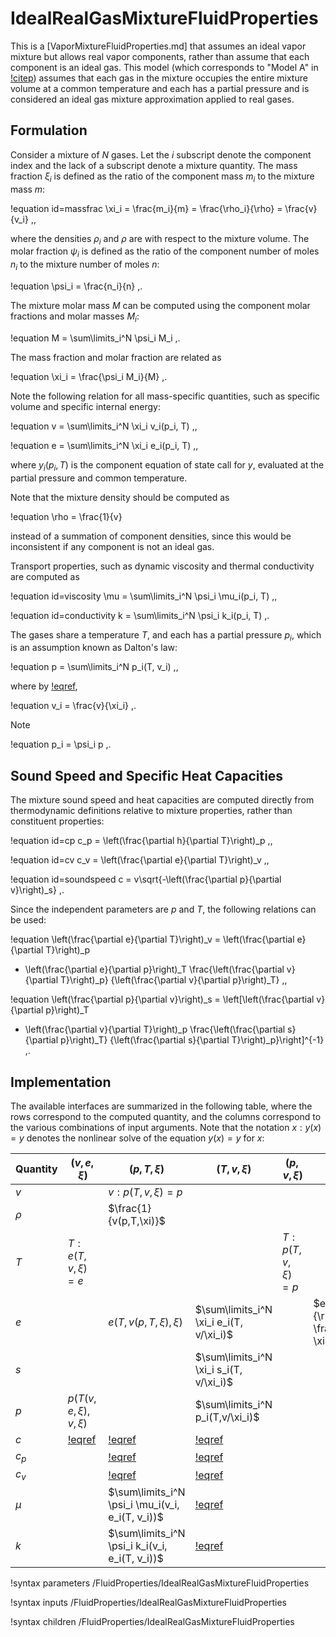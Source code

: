 # IdealRealGasMixtureFluidProperties

This is a [VaporMixtureFluidProperties.md] that assumes an ideal vapor mixture but allows real vapor components,
rather than assume that each component is an ideal gas.
This model (which corresponds to "Model A" in [!citep](hansel2018ncgs))
assumes that each gas in the mixture occupies the entire mixture
volume at a common temperature and each has a partial pressure and is considered
an ideal gas mixture approximation applied to real gases.

## Formulation

Consider a mixture of $N$ gases. Let the $i$ subscript denote the component index
and the lack of a subscript denote a mixture quantity. The mass fraction $\xi_i$
is defined as the ratio of the component mass $m_i$ to the mixture mass $m$:

!equation id=massfrac
\xi_i = \frac{m_i}{m} = \frac{\rho_i}{\rho} = \frac{v}{v_i} \,,

where the densities $\rho_i$ and $\rho$ are with respect to the mixture volume. The molar fraction
$\psi_i$ is defined as the ratio of the component number of moles $n_i$ to the mixture
number of moles $n$:

!equation
\psi_i = \frac{n_i}{n} \,.

The mixture molar mass $M$ can be computed using the component molar fractions
and molar masses $M_i$:

!equation
M = \sum\limits_i^N \psi_i M_i \,.

The mass fraction and molar fraction are related as

!equation
\xi_i = \frac{\psi_i M_i}{M} \,.

Note the following relation for all mass-specific quantities, such as
specific volume and specific internal energy:

!equation
v = \sum\limits_i^N \xi_i v_i(p_i, T) \,,

!equation
e = \sum\limits_i^N \xi_i e_i(p_i, T) \,,

where $y_i(p_i, T)$ is the component equation of state call for $y$, evaluated
at the partial pressure and common temperature.

Note that the mixture density should be computed as

!equation
\rho = \frac{1}{v}

instead of a summation of component densities, since this would be
inconsistent if any component is not an ideal gas.

Transport properties, such as dynamic viscosity and thermal conductivity are
computed as

!equation id=viscosity
\mu = \sum\limits_i^N \psi_i \mu_i(p_i, T) \,,

!equation id=conductivity
k = \sum\limits_i^N \psi_i k_i(p_i, T) \,.

The gases share a temperature $T$, and each has a partial pressure $p_i$,
which is an assumption known as Dalton's law:

!equation
p = \sum\limits_i^N p_i(T, v_i) \,,

where by [!eqref](massfrac),

!equation
v_i = \frac{v}{\xi_i} \,.

Note

!equation
p_i = \psi_i p \,.

## Sound Speed and Specific Heat Capacities

The mixture sound speed and heat capacities are computed directly from thermodynamic definitions
relative to mixture properties, rather than constituent properties:

!equation id=cp
c_p = \left(\frac{\partial h}{\partial T}\right)_p \,,

!equation id=cv
c_v = \left(\frac{\partial e}{\partial T}\right)_v \,,

!equation id=soundspeed
c = v\sqrt{-\left(\frac{\partial p}{\partial v}\right)_s} \,.

Since the independent parameters are $p$ and $T$, the following relations can be used:

!equation
\left(\frac{\partial e}{\partial T}\right)_v = \left(\frac{\partial e}{\partial T}\right)_p
  - \left(\frac{\partial e}{\partial p}\right)_T
  \frac{\left(\frac{\partial v}{\partial T}\right)_p}
  {\left(\frac{\partial v}{\partial p}\right)_T} \,,

!equation
\left(\frac{\partial p}{\partial v}\right)_s = \left[\left(\frac{\partial v}{\partial p}\right)_T
  - \left(\frac{\partial v}{\partial T}\right)_p
  \frac{\left(\frac{\partial s}{\partial p}\right)_T}
  {\left(\frac{\partial s}{\partial T}\right)_p}\right]^{-1} \,.

## Implementation

The available interfaces are summarized in the following table, where the rows
correspond to the computed quantity, and the columns correspond to the various
combinations of input arguments. Note that the notation
$x : y(x) = y$ denotes the nonlinear solve of the equation $y(x) = y$ for $x$:

| Quantity | $(v,e,\xi)$ | $(p,T,\xi)$ | $(T,v,\xi)$ | $(p,v,\xi)$ | $(p,\rho,\xi)$ |
| :- | - | - | - | - | - |
| $v$ |   | $v: p(T,v,\xi) = p$ |   |   |   |
| $\rho$ |   | $\frac{1}{v(p,T,\xi)}$ |   |   |   |
| $T$ | $T: e(T,v,\xi) = e$ |   |   | $T: p(T,v,\xi) = p$ |   |
| $e$ |   | $e(T,v(p,T,\xi),\xi)$ | $\sum\limits_i^N \xi_i e_i(T, v/\xi_i)$ |   | $e(T(p,\frac{1}{\rho},\xi), \frac{1}{\rho}, \xi)$ |
| $s$ |   |   | $\sum\limits_i^N \xi_i s_i(T, v/\xi_i)$ |   |   |
| $p$ | $p(T(v,e,\xi),v,\xi)$ |   | $\sum\limits_i^N p_i(T,v/\xi_i)$ |   |   |
| $c$ | [!eqref](soundspeed) | [!eqref](soundspeed) | [!eqref](soundspeed) |   |   |
| $c_p$ |   | [!eqref](cp) | [!eqref](cp) |   |   |
| $c_v$ |   | [!eqref](cv) | [!eqref](cv) |   |   |
| $\mu$ |   | $\sum\limits_i^N \psi_i \mu_i(v_i, e_i(T, v_i))$ | [!eqref](viscosity) |   |   |
| $k$ |   | $\sum\limits_i^N \psi_i k_i(v_i, e_i(T, v_i))$ | [!eqref](conductivity) |   |   |

!syntax parameters /FluidProperties/IdealRealGasMixtureFluidProperties

!syntax inputs /FluidProperties/IdealRealGasMixtureFluidProperties

!syntax children /FluidProperties/IdealRealGasMixtureFluidProperties
